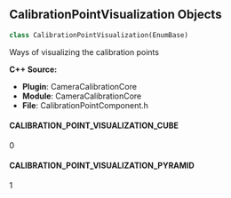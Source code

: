 ## CalibrationPointVisualization Objects

```python
class CalibrationPointVisualization(EnumBase)
```

Ways of visualizing the calibration points

**C++ Source:**

- **Plugin**: CameraCalibrationCore
- **Module**: CameraCalibrationCore
- **File**: CalibrationPointComponent.h

<a id="unreal.CalibrationPointVisualization.CALIBRATION_POINT_VISUALIZATION_CUBE"></a>

#### CALIBRATION_POINT_VISUALIZATION_CUBE

0

<a id="unreal.CalibrationPointVisualization.CALIBRATION_POINT_VISUALIZATION_PYRAMID"></a>

#### CALIBRATION_POINT_VISUALIZATION_PYRAMID

1

<a id="unreal.LensDataCategory"></a>